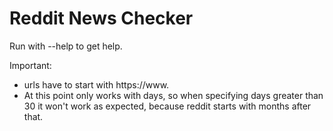 # Reddit News Checker
Run with --help to get help.

Important:
 - urls have to start with https://www.
 - At this point only works with days, so when specifying days greater than 30 it won't work as expected, because reddit starts with months after that.

